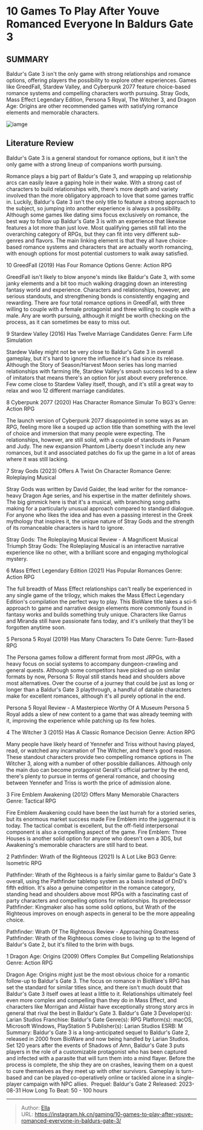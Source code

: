 # 10 Games To Play After Youve Romanced Everyone In Baldurs Gate 3


## SUMMARY 


 Baldur&#39;s Gate 3 isn&#39;t the only game with strong relationships and romance options, offering players the possibility to explore other experiences. 
 Games like GreedFall, Stardew Valley, and Cyberpunk 2077 feature choice-based romance systems and compelling characters worth pursuing. 
 Stray Gods, Mass Effect Legendary Edition, Persona 5 Royal, The Witcher 3, and Dragon Age: Origins are other recommended games with satisfying romance elements and memorable characters. 

![iamge](https://static1.srcdn.com/wordpress/wp-content/uploads/2023/12/10-games-to-play-after-you-ve-romanced-everyone-in-baldur-s-gate-3.png)

## Literature Review

Baldur&#39;s Gate 3 is a general standout for romance options, but it isn&#39;t the only game with a strong lineup of companions worth pursuing.




Romance plays a big part of Baldur&#39;s Gate 3, and wrapping up relationship arcs can easily leave a gaping hole in their wake. With a strong cast of characters to build relationships with, there&#39;s more depth and variety involved than the more obligatory approach to love that some games traffic in. Luckily, Baldur&#39;s Gate 3 isn&#39;t the only title to feature a strong approach to the subject, so jumping into another experience is always a possibility.
Although some games like dating sims focus exclusively on romance, the best way to follow up Baldur&#39;s Gate 3 is with an experience that likewise features a lot more than just love. Most qualifying games still fall into the overarching category of RPGs, but they can fit into very different sub-genres and flavors. The main linking element is that they all have choice-based romance systems and characters that are actually worth romancing, with enough options for most potential customers to walk away satisfied.




























 








 10  GreedFall (2019) Has Four Romance Options 
Genre: Action RPG
        

GreedFall isn&#39;t likely to blow anyone&#39;s minds like Baldur&#39;s Gate 3, with some janky elements and a bit too much walking dragging down an interesting fantasy world and experience. Characters and relationships, however, are serious standouts, and strengthening bonds is consistently engaging and rewarding. There are four total romance options in GreedFall, with three willing to couple with a female protagonist and three willing to couple with a male. Any are worth pursuing, although it might be worth checking on the process, as it can sometimes be easy to miss out.





 9  Stardew Valley (2016) Has Twelve Marriage Candidates 
Genre: Farm Life Simulation
        

Stardew Valley might not be very close to Baldur&#39;s Gate 3 in overall gameplay, but it&#39;s hard to ignore the influence it&#39;s had since its release. Although the Story of Season/Harvest Moon series has long married relationships with farming life, Stardew Valley&#39;s smash success led to a slew of imitators that means there&#39;s an option for just about every preference. Few come close to Stardew Valley itself, though, and it&#39;s still a great way to relax and woo 12 different marriage candidates.





 8  Cyberpunk 2077 (2020) Has Character Romance Simular To BG3&#39;s 
Genre: Action RPG


 







The launch version of Cyberpunk 2077 disappointed in some ways as an RPG, feeling more like a souped up action title than something with the level of choice and immersion that many people were expecting. The relationships, however, are still solid, with a couple of standouts in Panam and Judy. The new expansion Phantom Liberty doesn&#39;t include any new romances, but it and associated patches do fix up the game in a lot of areas where it was still lacking.





 7  Stray Gods (2023) Offers A Twist On Character Romance 
Genre: Roleplaying Musical
        

Stray Gods was written by David Gaider, the lead writer for the romance-heavy Dragon Age series, and his expertise in the matter definitely shows. The big gimmick here is that it&#39;s a musical, with branching song paths making for a particularly unusual approach compared to standard dialogue. For anyone who likes the idea and has even a passing interest in the Greek mythology that inspires it, the unique nature of Stray Gods and the strength of its romanceable characters is hard to ignore.
            
 
 Stray Gods: The Roleplaying Musical Review - A Magnificent Musical Triumph 
Stray Gods: The Roleplaying Musical is an interactive narrative experience like no other, with a brilliant score and engaging mythological mystery.








 6  Mass Effect Legendary Edition (2021) Has Popular Romances 
Genre: Action RPG
        

The full breadth of Mass Effect relationships can&#39;t really be experienced in any single game of the trilogy, which makes the Mass Effect Legendary Edition&#39;s compilation the perfect way to play. This BioWare title takes a sci-fi approach to game and narrative design elements more commonly found in fantasy works and builds something truly unique. Characters like Garrus and Miranda still have passionate fans today, and it&#39;s unlikely that they&#39;ll be forgotten anytime soon.





 5  Persona 5 Royal (2019) Has Many Characters To Date 
Genre: Turn-Based RPG
        

The Persona games follow a different format from most JRPGs, with a heavy focus on social systems to accompany dungeon-crawling and general quests. Although some competitors have picked up on similar formats by now, Persona 5: Royal still stands head and shoulders above most alternatives. Over the course of a journey that could be just as long or longer than a Baldur&#39;s Gate 3 playthrough, a handful of datable characters make for excellent romances, although it&#39;s all purely optional in the end.
            
 
 Persona 5 Royal Review - A Masterpiece Worthy Of A Museum 
Persona 5 Royal adds a slew of new content to a game that was already teeming with it, improving the experience while patching up its few holes.








 4  The Witcher 3 (2015) Has A Classic Romance Decision 
Genre: Action RPG


 







Many people have likely heard of Yennefer and Triss without having played, read, or watched any incarnation of The Witcher, and there&#39;s good reason. These standout characters provide two compelling romance options in The Witcher 3, along with a number of other possible dalliances. Although only the main duo can become protagonist Geralt&#39;s official partner by the end, there&#39;s plenty to pursue in terms of general romance, and choosing between Yennefer and Triss is worth the price of admission alone.





 3  Fire Emblem Awakening (2012) Offers Many Memorable Characters 
Genre: Tactical RPG
        

Fire Emblem Awakening could have been the last hurrah for a storied series, but its enormous market success made Fire Emblem into the juggernaut it is today. The tactical combat is excellent, but the off-field interpersonal component is also a compelling aspect of the game. Fire Emblem: Three Houses is another solid option for anyone who doesn&#39;t own a 3DS, but Awakening&#39;s memorable characters are still hard to beat.





 2  Pathfinder: Wrath of the Righteous (2021) Is A Lot Like BG3 
Genre: Isometric RPG
        

Pathfinder: Wrath of the Righteous is a fairly similar game to Baldur&#39;s Gate 3 overall, using the Pathfinder tabletop system as a basis instead of DnD&#39;s fifth edition. It&#39;s also a genuine competitor in the romance category, standing head and shoulders above most RPGs with a fascinating cast of party characters and compelling options for relationships. Its predecessor Pathfinder: Kingmaker also has some solid options, but Wrath of the Righteous improves on enough aspects in general to be the more appealing choice.
            
 
 Pathfinder: Wrath Of The Righteous Review - Approaching Greatness 
Pathfinder: Wrath of the Righteous comes close to living up to the legend of Baldur&#39;s Gate 2, but it&#39;s filled to the brim with bugs.








 1  Dragon Age: Origins (2009) Offers Complex But Compelling Relationships 
Genre: Action RPG


 







Dragon Age: Origins might just be the most obvious choice for a romantic follow-up to Baldur&#39;s Gate 3. The focus on romance in BioWare&#39;s RPG has set the standard for similar titles since, and there isn&#39;t much doubt that Baldur&#39;s Gate 3 itself owes at least a little to it. Relationships ultimately feel even more complex and compelling than they do in Mass Effect, and characters like Morrigan and Alistair have exceptionally strong story arcs in general that rival the best in Baldur&#39;s Gate 3.
               Baldur&#39;s Gate 3   Developer(s):   Larian Studios    Franchise:   Baldur&#39;s Gate    Genre(s):   RPG    Platform(s):   macOS, Microsoft Windows, PlayStation 5    Publisher(s):   Larian Studios    ESRB:   M    Summary:   Baldur&#39;s Gate 3 is a long-anticipated sequel to Baldur&#39;s Gate 2, released in 2000 from BioWare and now being handled by Larian Studios. Set 120 years after the events of Shadows of Amn, Baldur&#39;s Gate 3 puts players in the role of a customizable protagonist who has been captured and infected with a parasite that will turn them into a mind flayer. Before the process is complete, the ship they are on crashes, leaving them on a quest to cure themselves as they meet up with other survivors. Gameplay is turn-based and can be played co-operatively online or tackled alone in a single-player campaign with NPC allies.     Prequel:   Baldur&#39;s Gate 2    Released:   2023-08-31    How Long To Beat:   50 - 100 hours      

---

> Author: [Ella](https://instagram.hk.cn/)  
> URL: https://instagram.hk.cn/gaming/10-games-to-play-after-youve-romanced-everyone-in-baldurs-gate-3/  

